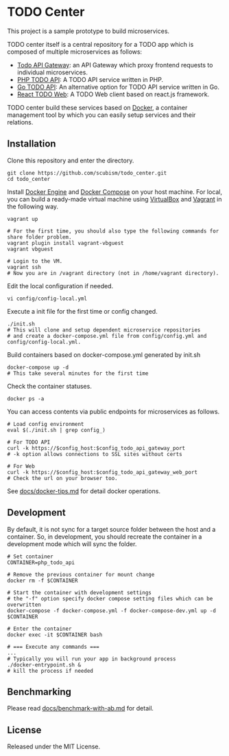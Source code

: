 # TODO Center

This project is a sample prototype to build microservices.

TODO center itself is a central repository for a TODO app which is composed of multiple microservices as follows:

- [Todo API Gateway](https://github.com/scubism/todo_api_gateway.git): an API Gateway which proxy frontend requests to individual microservices.
- [PHP TODO API](https://github.com/scubism/php_todo_api): A TODO API service written in PHP.
- [Go TODO API](https://github.com/scubism/go_todo_api): An alternative option for TODO API service written in Go.
- [React TODO Web](https://github.com/scubism/react_todo_web): A TODO Web client based on react.js framework.

TODO center build these services based on [Docker](https://www.docker.com/), a container management tool by which you can easily setup services and their relations.

## Installation

Clone this repository and enter the directory.

```
git clone https://github.com/scubism/todo_center.git
cd todo_center
```

Install [Docker Engine](https://www.docker.com/products/docker-engine) and [Docker Compose](https://docs.docker.com/compose/) on your host machine. For local, you can build a ready-made virtual machine using [VirtualBox](https://www.virtualbox.org/) and [Vagrant](https://www.vagrantup.com/) in the following way.

```
vagrant up

# For the first time, you should also type the following commands for share folder problem.
vagrant plugin install vagrant-vbguest
vagrant vbguest

# Login to the VM.
vagrant ssh
# Now you are in /vagrant directory (not in /home/vagrant directory).
```

Edit the local configuration if needed.

```
vi config/config-local.yml
```

Execute a init file for the first time or config changed.

```
./init.sh
# This will clone and setup dependent microservice repositories
# and create a docker-compose.yml file from config/config.yml and config/config-local.yml.
```

Build containers based on docker-compose.yml generated by init.sh

```
docker-compose up -d
# This take several minutes for the first time
```

Check the container statuses.

```
docker ps -a
```

You can access contents via public endpoints for microservices as follows.

```
# Load config environment
eval $(./init.sh | grep config_)

# For TODO API
curl -k https://$config_host:$config_todo_api_gateway_port
# -k option allows connections to SSL sites without certs

# For Web
curl -k https://$config_host:$config_todo_api_gateway_web_port
# Check the url on your browser too.
```

See [docs/docker-tips.md](https://github.com/scubism/todo_center/blob/master/docs/docker-tips.md) for detail docker operations.


## Development

By default, it is not sync for a target source folder between the host and a container.
So, in development, you should recreate the container in a development mode which will sync the folder.

```
# Set container
CONTAINER=php_todo_api

# Remove the previous container for mount change
docker rm -f $CONTAINER

# Start the container with development settings
# the "-f" option specify docker compose setting files which can be overwritten
docker-compose -f docker-compose.yml -f docker-compose-dev.yml up -d $CONTAINER

# Enter the container
docker exec -it $CONTAINER bash

# === Execute any commands ===
...
# Typically you will run your app in background process
./docker-entrypoint.sh &
# kill the process if needed
```

## Benchmarking
Please read [docs/benchmark-with-ab.md](https://github.com/scubism/todo_center/blob/master/docs/benchmark-with-ab.md) for detail.


## License

Released under the MIT License.
